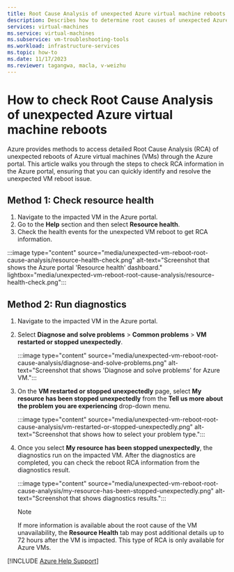 ```yaml
---
title: Root Cause Analysis of unexpected Azure virtual machine reboots
description: Describes how to determine root causes of unexpected Azure virtual machine reboots.
services: virtual-machines
ms.service: virtual-machines
ms.subservice: vm-troubleshooting-tools
ms.workload: infrastructure-services
ms.topic: how-to
ms.date: 11/17/2023
ms.reviewer: tagangwa, macla, v-weizhu
---
```


# How to check Root Cause Analysis of unexpected Azure virtual machine reboots

Azure provides methods to access detailed Root Cause Analysis (RCA) of unexpected reboots of Azure virtual machines (VMs) through the Azure portal. This article walks you through the steps to check RCA information in the Azure portal, ensuring that you can quickly identify and resolve the unexpected VM reboot issue.

## Method 1: Check resource health

1. Navigate to the impacted VM in the Azure portal.
2. Go to the **Help** section and then select **Resource health**.
3. Check the health events for the unexpected VM reboot to get RCA information.

:::image type="content" source="media/unexpected-vm-reboot-root-cause-analysis/resource-health-check.png" alt-text="Screenshot that shows the Azure portal 'Resource health' dashboard." lightbox="media/unexpected-vm-reboot-root-cause-analysis/resource-health-check.png":::

## Method 2: Run diagnostics

1. Navigate to the impacted VM in the Azure portal.
2. Select **Diagnose and solve problems** > **Common problems** > **VM restarted or stopped unexpectedly**.

      :::image type="content" source="media/unexpected-vm-reboot-root-cause-analysis/diagnose-and-solve-problems.png" alt-text="Screenshot that shows 'Diagnose and solve problems' for Azure VM.":::

3. On the **VM restarted or stopped unexpectedly** page, select **My resource has been stopped unexpectedly** from the **Tell us more about the problem you are experiencing** drop-down menu.

      :::image type="content" source="media/unexpected-vm-reboot-root-cause-analysis/vm-restarted-or-stopped-unexpectedly.png" alt-text="Screenshot that shows how to select your problem type.":::


4. Once you select **My resource has been stopped unexpectedly**, the diagnostics run on the impacted VM. After the diagnostics are completed, you can check the reboot RCA information from the diagnostics result.

      :::image type="content" source="media/unexpected-vm-reboot-root-cause-analysis/my-resource-has-been-stopped-unexpectedly.png" alt-text="Screenshot that shows diagnostics results."::: 

   > [!Note]
   > If more information is available about the root cause of the VM unavailability, the **Resource Health** tab may post additional details up to 72 hours after the VM is impacted. This type of RCA is only available for Azure VMs.

[!INCLUDE [Azure Help Support](../../../includes/azure-help-support.md)]
